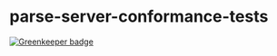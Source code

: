 # parse-server-conformance-tests

[![Greenkeeper badge](https://badges.greenkeeper.io/parse-server-modules/parse-server-conformance-tests.svg)](https://greenkeeper.io/)

